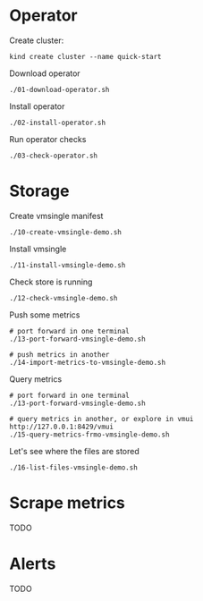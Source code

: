 # Operator

Create cluster:
```
kind create cluster --name quick-start
```

Download operator
```
./01-download-operator.sh
```

Install operator
```
./02-install-operator.sh
```

Run operator checks
```
./03-check-operator.sh
```

# Storage

Create vmsingle manifest
```
./10-create-vmsingle-demo.sh
```

Install vmsingle
```
./11-install-vmsingle-demo.sh
```

Check store is running
```
./12-check-vmsingle-demo.sh
```

Push some metrics
```
# port forward in one terminal
./13-port-forward-vmsingle-demo.sh

# push metrics in another
./14-import-metrics-to-vmsingle-demo.sh
```

Query metrics
```
# port forward in one terminal
./13-port-forward-vmsingle-demo.sh

# query metrics in another, or explore in vmui http://127.0.0.1:8429/vmui
./15-query-metrics-frmo-vmsingle-demo.sh
```

Let's see where the files are stored
```
./16-list-files-vmsingle-demo.sh
```

# Scrape metrics

TODO

# Alerts

TODO



